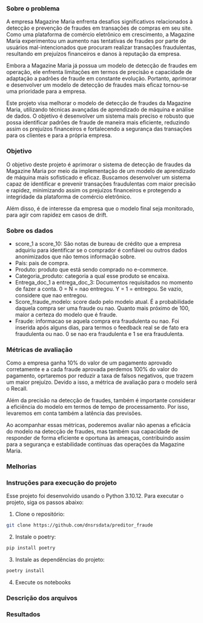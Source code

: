### Sobre o problema

A empresa Magazine Maria enfrenta desafios significativos relacionados à detecção e prevenção de fraudes em transações de compras em seu site. Como uma plataforma de comércio eletrônico em crescimento, a Magazine Maria experimentou um aumento nas tentativas de fraudes por parte de usuários mal-intencionados que procuram realizar transações fraudulentas, resultando em prejuízos financeiros e danos à reputação da empresa.

Embora a Magazine Maria já possua um modelo de detecção de fraudes em operação, ele enfrenta limitações em termos de precisão e capacidade de adaptação a padrões de fraude em constante evolução. Portanto, aprimorar e desenvolver um modelo de detecção de fraudes mais eficaz tornou-se uma prioridade para a empresa.

Este projeto visa melhorar o modelo de detecção de fraudes da Magazine Maria, utilizando técnicas avançadas de aprendizado de máquina e análise de dados. O objetivo é desenvolver um sistema mais preciso e robusto que possa identificar padrões de fraude de maneira mais eficiente, reduzindo assim os prejuízos financeiros e fortalecendo a segurança das transações para os clientes e para a própria empresa.

### Objetivo

O objetivo deste projeto é aprimorar o sistema de detecção de fraudes da Magazine Maria por meio da implementação de um modelo de aprendizado de máquina mais sofisticado e eficaz. Buscamos desenvolver um sistema capaz de identificar e prevenir transações fraudulentas com maior precisão e rapidez, minimizando assim os prejuízos financeiros e protegendo a integridade da plataforma de comércio eletrônico.

Além disso, é de interesse da empresa que o modelo final seja monitorado, para agir com rapidez em casos de drift. 

### Sobre os dados

- score_1 a score_10: São notas de bureau de crédito que a empresa adquiriu para identificar se o comprador é confiável ou outros dados anonimizados que não temos informação sobre.
- País: pais de compra.
- Produto: produto que está sendo comprado no e-commerce.
- Categoria_produto: categoria a qual esse produto se encaixa.
- Entrega_doc_1 a entrega_doc_3: Documentos requisitados no momento de fazer a conta. 0 = N = nao entregou. Y = 1 = entregou. Se vazio, considere que nao entregou.
- Score_fraude_modelo: score dado pelo modelo atual. É a probabilidade daquela compra ser uma fraude ou nao. Quanto mais próximo de 100, maior a certeza do modelo que é fraude.
- Fraude: informacao se aquela compra era fraudulenta ou nao. Foi inserida após alguns dias, para termos o feedback real se de fato era fraudulenta ou nao. 0 se nao era fraudulenta e 1 se era fraudulenta.


### Métricas de avaliação

Como a empresa ganha 10% do valor de um pagamento aprovado
corretamente e a cada fraude aprovada perdemos 100% do valor do pagamento, oprtaremos por reduzir a taxa de falsos negativos, que trazem um maior prejuízo. Devido a isso, a métrica de avaliação para o modelo será o Recall.

Além da precisão na detecção de fraudes, também é importante considerar a eficiência do modelo em termos de tempo de processamento. Por isso, levaremos em conta também a latência das previsões.

Ao acompanhar essas métricas, poderemos avaliar não apenas a eficácia do modelo na detecção de fraudes, mas também sua capacidade de responder de forma eficiente e oportuna às ameaças, contribuindo assim para a segurança e estabilidade contínuas das operações da Magazine Maria.

### Melhorias


### Instruções para execução do projeto

Esse projeto foi desenvolvido usando o Python 3.10.12. Para executar o projeto,
siga os passos abaixo:

1. Clone o repositório:
```sh
git clone https://github.com/dnsrsdata/preditor_fraude
```
2. Instale o poetry:
```sh
pip install poetry
```
3. Instale as dependências do projeto:
```sh
poetry install
```
4. Execute os notebooks

### Descrição dos arquivos


### Resultados

